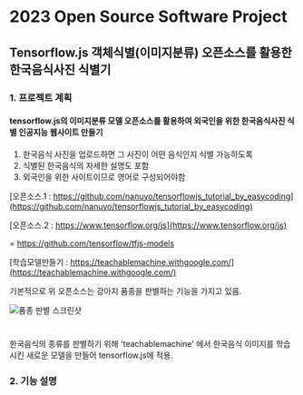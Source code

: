 # 2023 Open Source Software Project
## Tensorflow.js 객체식별(이미지분류) 오픈소스를 활용한 한국음식사진 식별기

### 1. 프로젝트 계획
#### tensorflow.js의 이미지분류 모델 오픈소스를 활용하여 외국인을 위한 한국음식사진 식별 인공지능 웹사이트 만들기
1. 한국음식 사진을 업로드하면 그 사진이 어떤 음식인지 식별 가능하도록
2. 식별된 한국음식의 자세한 설명도 포함
3. 외국인을 위한 사이트이므로 영어로 구성되어야함

[오픈소스.1 : https://github.com/nanuyo/tensorflowjs_tutorial_by_easycoding](https://github.com/nanuyo/tensorflowjs_tutorial_by_easycoding)

[오픈소스.2 : https://www.tensorflow.org/js](https://www.tensorflow.org/js)

= https://github.com/tensorflow/tfjs-models

[학습모델만들기 : https://teachablemachine.withgoogle.com/](https://teachablemachine.withgoogle.com/)

기본적으로 위 오픈소스는 강아지 품종을 판별하는 기능을 가지고 있음.

![품종 판별 스크린샷](https://user-images.githubusercontent.com/90131881/211037338-9ee1f945-8a10-4959-88fe-59aac173c59e.PNG)
#
한국음식의 종류를 판별하기 위해 'teachablemachine' 에서 한국음식 이미지를 학습시킨 새로운 모델을 만들어 tensorflow.js에 적용.




### 2. 기능 설명








